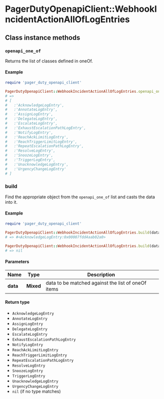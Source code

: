 # PagerDutyOpenapiClient::WebhookIncidentActionAllOfLogEntries

## Class instance methods

### `openapi_one_of`

Returns the list of classes defined in oneOf.

#### Example

```ruby
require 'pager_duty_openapi_client'

PagerDutyOpenapiClient::WebhookIncidentActionAllOfLogEntries.openapi_one_of
# =>
# [
#   :'AcknowledgeLogEntry',
#   :'AnnotateLogEntry',
#   :'AssignLogEntry',
#   :'DelegateLogEntry',
#   :'EscalateLogEntry',
#   :'ExhaustEscalationPathLogEntry',
#   :'NotifyLogEntry',
#   :'ReachAckLimitLogEntry',
#   :'ReachTriggerLimitLogEntry',
#   :'RepeatEscalationPathLogEntry',
#   :'ResolveLogEntry',
#   :'SnoozeLogEntry',
#   :'TriggerLogEntry',
#   :'UnacknowledgeLogEntry',
#   :'UrgencyChangeLogEntry'
# ]
```

### build

Find the appropriate object from the `openapi_one_of` list and casts the data into it.

#### Example

```ruby
require 'pager_duty_openapi_client'

PagerDutyOpenapiClient::WebhookIncidentActionAllOfLogEntries.build(data)
# => #<AcknowledgeLogEntry:0x00007fdd4aab02a0>

PagerDutyOpenapiClient::WebhookIncidentActionAllOfLogEntries.build(data_that_doesnt_match)
# => nil
```

#### Parameters

| Name | Type | Description |
| ---- | ---- | ----------- |
| **data** | **Mixed** | data to be matched against the list of oneOf items |

#### Return type

- `AcknowledgeLogEntry`
- `AnnotateLogEntry`
- `AssignLogEntry`
- `DelegateLogEntry`
- `EscalateLogEntry`
- `ExhaustEscalationPathLogEntry`
- `NotifyLogEntry`
- `ReachAckLimitLogEntry`
- `ReachTriggerLimitLogEntry`
- `RepeatEscalationPathLogEntry`
- `ResolveLogEntry`
- `SnoozeLogEntry`
- `TriggerLogEntry`
- `UnacknowledgeLogEntry`
- `UrgencyChangeLogEntry`
- `nil` (if no type matches)

